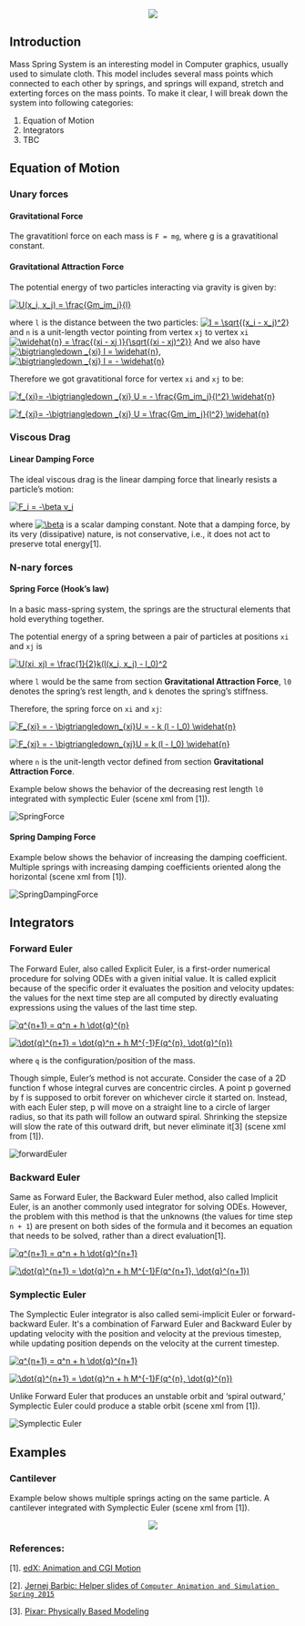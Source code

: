 <p align="center"> 
<img src="https://media.giphy.com/media/1zjR1wpytzFWvNbe3z/giphy.gif">
</p>

## Introduction 

Mass Spring System is an interesting model in Computer graphics, usually used to simulate cloth. This model includes several mass points which connected to each other by springs, and springs will expand, stretch and exterting forces on the mass points. To make it clear, I will break down the system into following categories: 
1. Equation of Motion
2. Integrators
3. TBC

## Equation of Motion 
###  Unary forces
#### Gravitational Force
The gravatitionl force on each mass is `F = mg`, where g is a gravatitional constant.

#### Gravitational Attraction Force
The potential energy of two particles interacting via gravity is given by:

<a href="https://www.codecogs.com/eqnedit.php?latex=\dpi{100}&space;\fn_phv&space;U(x_i,&space;x_j)&space;=&space;\frac{Gm_im_j}{l}" target="_blank"><img src="https://latex.codecogs.com/gif.latex?\dpi{100}&space;\fn_phv&space;U(x_i,&space;x_j)&space;=&space;\frac{Gm_im_j}{l}" title="U(x_i, x_j) = \frac{Gm_im_j}{l}" /></a>

where `l` is the distance between the two particles: <a href="https://www.codecogs.com/eqnedit.php?latex=\dpi{100}&space;\fn_phv&space;l&space;=&space;\sqrt{(x_i&space;-&space;x_j)^2}" target="_blank"><img src="https://latex.codecogs.com/gif.latex?\dpi{100}&space;\fn_phv&space;l&space;=&space;\sqrt{(x_i&space;-&space;x_j)^2}" title="l = \sqrt{(x_i - x_j)^2}" /></a> and `n` is a unit-length vector pointing from vertex `xj` to vertex `xi`
<a href="https://www.codecogs.com/eqnedit.php?latex=\dpi{100}&space;\fn_phv&space;\widehat{n}&space;=&space;\frac{(xi&space;-&space;xj&space;)}{\sqrt{(xi&space;-&space;xj)^2}}" target="_blank"><img src="https://latex.codecogs.com/gif.latex?\dpi{100}&space;\fn_phv&space;\widehat{n}&space;=&space;\frac{(xi&space;-&space;xj&space;)}{\sqrt{(xi&space;-&space;xj)^2}}" title="\widehat{n} = \frac{(xi - xj )}{\sqrt{(xi - xj)^2}}" /></a>
And we also have
<a href="https://www.codecogs.com/eqnedit.php?latex=\dpi{100}&space;\fn_phv&space;\bigtriangledown&space;_{xi}&space;l&space;=&space;\widehat{n}" target="_blank"><img src="https://latex.codecogs.com/gif.latex?\dpi{100}&space;\fn_phv&space;\bigtriangledown&space;_{xi}&space;l&space;=&space;\widehat{n}" title="\bigtriangledown _{xi} l = \widehat{n}" /></a>, 
<a href="https://www.codecogs.com/eqnedit.php?latex=\dpi{100}&space;\fn_phv&space;\bigtriangledown&space;_{xj}&space;l&space;=&space;-&space;\widehat{n}" target="_blank"><img src="https://latex.codecogs.com/gif.latex?\dpi{100}&space;\fn_phv&space;\bigtriangledown&space;_{xj}&space;l&space;=&space;-&space;\widehat{n}" title="\bigtriangledown _{xj} l = - \widehat{n}" /></a>

Therefore we got gravatitional force for vertex `xi` and `xj` to be:

<a href="https://www.codecogs.com/eqnedit.php?latex=\dpi{100}&space;\fn_phv&space;f_{xi}=&space;-\bigtriangledown&space;_{xi}&space;U&space;=&space;-&space;\frac{Gm_im_j}{l^2}&space;\widehat{n}" target="_blank"><img src="https://latex.codecogs.com/gif.latex?\dpi{100}&space;\fn_phv&space;f_{xi}=&space;-\bigtriangledown&space;_{xi}&space;U&space;=&space;-&space;\frac{Gm_im_j}{l^2}&space;\widehat{n}" title="f_{xi}= -\bigtriangledown _{xi} U = - \frac{Gm_im_j}{l^2} \widehat{n}" /></a>

<a href="https://www.codecogs.com/eqnedit.php?latex=\dpi{100}&space;\fn_phv&space;f_{xj}=&space;-\bigtriangledown&space;_{xj}&space;U&space;=&space;\frac{Gm_im_j}{l^2}&space;\widehat{n}" target="_blank"><img src="https://latex.codecogs.com/gif.latex?\dpi{100}&space;\fn_phv&space;f_{xj}=&space;-\bigtriangledown&space;_{xj}&space;U&space;=&space;\frac{Gm_im_j}{l^2}&space;\widehat{n}" title="f_{xj}= -\bigtriangledown _{xj} U = \frac{Gm_im_j}{l^2} \widehat{n}" /></a>

### Viscous Drag
#### Linear Damping Force
The ideal viscous drag is the linear damping force that linearly resists a particle’s motion:

<a href="https://www.codecogs.com/eqnedit.php?latex=\dpi{100}&space;\fn_phv&space;F_i&space;=&space;-\beta&space;v_i" target="_blank"><img src="https://latex.codecogs.com/gif.latex?\dpi{100}&space;\fn_phv&space;F_i&space;=&space;-\beta&space;v_i" title="F_i = -\beta v_i" /></a>

where <a href="https://www.codecogs.com/eqnedit.php?latex=\dpi{100}&space;\fn_phv&space;\beta" target="_blank"><img src="https://latex.codecogs.com/gif.latex?\dpi{100}&space;\fn_phv&space;\beta" title="\beta" /></a> is a scalar damping constant.
Note that a damping force, by its very (dissipative) nature, is not conservative, i.e., it does not act to preserve total energy[1].

### N-nary forces

#### Spring Force (Hook’s law)
In a basic mass-spring system, the springs are the structural elements that hold everything together. 

The potential energy of a spring between a pair of particles at positions `xi` and `xj` is

<a href="https://www.codecogs.com/eqnedit.php?latex=\dpi{100}&space;\fn_phv&space;U(xi,&space;xj)&space;=&space;\frac{1}{2}k(l(x_i,&space;x_j)&space;-&space;l_0)^2" target="_blank"><img src="https://latex.codecogs.com/gif.latex?\dpi{100}&space;\fn_phv&space;U(xi,&space;xj)&space;=&space;\frac{1}{2}k(l(x_i,&space;x_j)&space;-&space;l_0)^2" title="U(xi, xj) = \frac{1}{2}k(l(x_i, x_j) - l_0)^2" /></a>

where `l` would be the same from section **Gravitational Attraction Force**, `l0` denotes the spring’s rest length, and `k` denotes the spring’s stiffness.

Therefore, the spring force on `xi` and `xj`:

<a href="https://www.codecogs.com/eqnedit.php?latex=\dpi{100}&space;\fn_phv&space;F_{xi}&space;=&space;-&space;\bigtriangledown_{xi}U&space;=&space;-&space;k&space;(l&space;-&space;l_0)&space;\widehat{n}" target="_blank"><img src="https://latex.codecogs.com/gif.latex?\dpi{100}&space;\fn_phv&space;F_{xi}&space;=&space;-&space;\bigtriangledown_{xi}U&space;=&space;-&space;k&space;(l&space;-&space;l_0)&space;\widehat{n}" title="F_{xi} = - \bigtriangledown_{xi}U = - k (l - l_0) \widehat{n}" /></a>

<a href="https://www.codecogs.com/eqnedit.php?latex=\dpi{100}&space;\fn_phv&space;F_{xj}&space;=&space;-&space;\bigtriangledown_{xj}U&space;=&space;k&space;(l&space;-&space;l_0)&space;\widehat{n}" target="_blank"><img src="https://latex.codecogs.com/gif.latex?\dpi{100}&space;\fn_phv&space;F_{xj}&space;=&space;-&space;\bigtriangledown_{xj}U&space;=&space;k&space;(l&space;-&space;l_0)&space;\widehat{n}" title="F_{xj} = - \bigtriangledown_{xj}U = k (l - l_0) \widehat{n}" /></a>

where `n` is the unit-length vector defined from section **Gravitational Attraction Force**.

Example below shows the behavior of the decreasing rest length `l0` integrated with symplectic Euler (scene xml from [1]).

![SpringForce](https://media.giphy.com/media/piKaMfpEpFaQ3F8Try/giphy.gif)

#### Spring Damping Force

Example below shows the behavior of increasing the damping coefficient. Multiple springs with increasing damping coefficients oriented along the horizontal (scene xml from [1]).

![SpringDampingForce](https://media.giphy.com/media/EBodbd4F9r0B5rteTr/giphy.gif)


## Integrators
### Forward Euler
The Forward Euler, also called Explicit Euler, is a first-order numerical procedure for solving ODEs with a given initial value. It is called explicit because of the specific order it evaluates the position and velocity updates: the values for the next time step are all computed by directly evaluating expressions using the values of the last time step.

<a href="https://www.codecogs.com/eqnedit.php?latex=\dpi{100}&space;\fn_phv&space;q^{n&plus;1}&space;=&space;q^n&space;&plus;&space;h&space;\dot{q}^{n}" target="_blank"><img src="https://latex.codecogs.com/gif.latex?\dpi{100}&space;\fn_phv&space;q^{n&plus;1}&space;=&space;q^n&space;&plus;&space;h&space;\dot{q}^{n}" title="q^{n+1} = q^n + h \dot{q}^{n}" /></a>

<a href="https://www.codecogs.com/eqnedit.php?latex=\dpi{100}&space;\fn_phv&space;\dot{q}^{n&plus;1}&space;=&space;\dot{q}^n&space;&plus;&space;h&space;M^{-1}F(q^{n},&space;\dot{q}^{n})" target="_blank"><img src="https://latex.codecogs.com/gif.latex?\dpi{100}&space;\fn_phv&space;\dot{q}^{n&plus;1}&space;=&space;\dot{q}^n&space;&plus;&space;h&space;M^{-1}F(q^{n},&space;\dot{q}^{n})" title="\dot{q}^{n+1} = \dot{q}^n + h M^{-1}F(q^{n}, \dot{q}^{n})" /></a>

where `q` is the configuration/position of the mass.

Though simple, Euler’s method is not accurate. Consider the case of a 2D function f whose integral curves are concentric circles. A point p governed by f is supposed to orbit forever on whichever circle it started on. Instead, with each Euler step, p will move on a straight line to a circle of larger radius, so that its path will follow an outward spiral. Shrinking the stepsize will slow the rate of this outward drift, but never eliminate it[3] (scene xml from [1]).

![forwardEuler](https://media.giphy.com/media/14SFyXJ9AnDxmdMX7X/giphy.gif)

### Backward Euler
Same as Forward Euler, the Backward Euler method, also called Implicit Euler, is an another commonly used integrator for solving ODEs. However, the problem with this method is that the unknowns (the values for time step `n + 1`) are present on both sides of the formula and it becomes an equation that needs to be solved, rather than a direct evaluation[1].

<a href="https://www.codecogs.com/eqnedit.php?latex=\dpi{100}&space;\fn_phv&space;q^{n&plus;1}&space;=&space;q^n&space;&plus;&space;h&space;\dot{q}^{n&plus;1}" target="_blank"><img src="https://latex.codecogs.com/gif.latex?\dpi{100}&space;\fn_phv&space;q^{n&plus;1}&space;=&space;q^n&space;&plus;&space;h&space;\dot{q}^{n&plus;1}" title="q^{n+1} = q^n + h \dot{q}^{n+1}" /></a>

<a href="https://www.codecogs.com/eqnedit.php?latex=\dpi{100}&space;\fn_phv&space;\dot{q}^{n&plus;1}&space;=&space;\dot{q}^n&space;&plus;&space;h&space;M^{-1}F(q^{n&plus;1},&space;\dot{q}^{n&plus;1})" target="_blank"><img src="https://latex.codecogs.com/gif.latex?\dpi{100}&space;\fn_phv&space;\dot{q}^{n&plus;1}&space;=&space;\dot{q}^n&space;&plus;&space;h&space;M^{-1}F(q^{n&plus;1},&space;\dot{q}^{n&plus;1})" title="\dot{q}^{n+1} = \dot{q}^n + h M^{-1}F(q^{n+1}, \dot{q}^{n+1})" /></a>

### Symplectic Euler
The Symplectic Euler integrator is also called semi-implicit Euler or forward-backward Euler. It's a combination of Farward Euler and Backward Euler by updating velocity with the position and velocity at the previous timestep, while updating position  depends on the velocity at the current timestep.

<a href="https://www.codecogs.com/eqnedit.php?latex=\dpi{100}&space;\fn_phv&space;q^{n&plus;1}&space;=&space;q^n&space;&plus;&space;h&space;\dot{q}^{n&plus;1}" target="_blank"><img src="https://latex.codecogs.com/gif.latex?\dpi{100}&space;\fn_phv&space;q^{n&plus;1}&space;=&space;q^n&space;&plus;&space;h&space;\dot{q}^{n&plus;1}" title="q^{n+1} = q^n + h \dot{q}^{n+1}" /></a>

<a href="https://www.codecogs.com/eqnedit.php?latex=\dpi{100}&space;\fn_phv&space;\dot{q}^{n&plus;1}&space;=&space;\dot{q}^n&space;&plus;&space;h&space;M^{-1}F(q^{n},&space;\dot{q}^{n})" target="_blank"><img src="https://latex.codecogs.com/gif.latex?\dpi{100}&space;\fn_phv&space;\dot{q}^{n&plus;1}&space;=&space;\dot{q}^n&space;&plus;&space;h&space;M^{-1}F(q^{n},&space;\dot{q}^{n})" title="\dot{q}^{n+1} = \dot{q}^n + h M^{-1}F(q^{n}, \dot{q}^{n})" /></a>

Unlike Forward Euler that produces an unstable orbit and ‘spiral outward,’ Symplectic Euler could produce a stable orbit (scene xml from [1]).

![Symplectic Euler](https://media.giphy.com/media/9A3sYUICIxe8y3F25D/giphy.gif)

## Examples

### Cantilever
Example below shows multiple springs acting on the same particle. A cantilever integrated with Symplectic Euler (scene xml from [1]).

<p align="center"> 
<img src="https://media.giphy.com/media/dlbGP1EKJTcV1va4An/giphy.gif">
</p>


### References:
[1]. [edX: Animation and CGI Motion](https://www.edx.org/course/animation-cgi-motion-columbiax-csmm-104x)

[2]. [Jernej Barbic: Helper slides of `Computer Animation and Simulation Spring 2015`](http://run.usc.edu/cs520-s15/assign1/jellocube_csci520.pdf)

[3]. [Pixar: Physically Based Modeling](https://www.pixar.com/assets/pbm2001/index.html)
